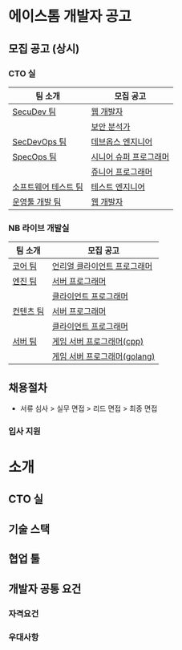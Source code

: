 # 에이스톰 개발자 공고

## 모집 공고 (상시)

### CTO 실

| 팀 소개                             | 모집 공고                                                             |
| ------------- | --------------------------------------------------------------------- |
| [SecuDev 팀](./secudev/README.md)     | [웹 개발자](./secudev/web.md) |
|                                       | [보안 분석가](./secudev/analysis.md) |
| [SecDevOps 팀](./secdevops/README.md) | [데브옵스 엔지니어](./secdevops/devops.md) |
| [SpecOps 팀](./specops/README.md) | [시니어 슈퍼 프로그래머](./specops/super.md) |
|                                   | [쥬니어 프로그래머](./specops/junior.md) |
| [소프트웨어 테스트 팀](./swtest/README.md) | [테스트 엔지니어](./swtest/test-engineer.md) |
| [운영툴 개발 팀](./opstool/README.md) | [웹 개발자](./opstool/web.md) |


### NB 라이브 개발실

| 팀 소개                             | 모집 공고                                                             |
| ------------- | --------------------------------------------------------------------- |
| [코어 팀](./core/README.md)     | [언리얼 클라이언트 프로그래머](./core/client.md) |
| [엔진 팀](./engine/README.md)     | [서버 프로그래머](./engine/server.md) |
|                                | [클라이언트 프로그래머](./engine/client.md) |
| [컨텐츠 팀](./contents/README.md)     | [서버 프로그래머](./contents/server.md) |
|                                | [클라이언트 프로그래머](./contents/client.md) |
| [서버 팀](./contents/README.md)     | [게임 서버 프로그래머(cpp)](./server/cpp.md) |
|                                  | [게임 서버 프로그래머(golang)](./server/golang.md) |


## 채용절차

- 서류 심사 > 실무 면접 > 리드 면접 > 최종 면접

### 입사 지원


# 소개

## CTO 실

## 기술 스택

## 협업 툴

## 개발자 공통 요건

### 자격요건

### 우대사항

